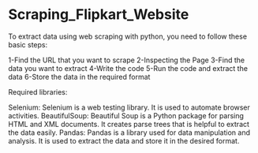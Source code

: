 # Scraping_Flipkart_Website

To extract data using web scraping with python, you need to follow these basic steps:

1-Find the URL that you want to scrape
2-Inspecting the Page
3-Find the data you want to extract
4-Write the code
5-Run the code and extract the data
6-Store the data in the required format 

Required libraries: 

Selenium:  Selenium is a web testing library. It is used to automate browser activities.
BeautifulSoup: Beautiful Soup is a Python package for parsing HTML and XML documents. It creates parse trees that is helpful to extract the data easily.
Pandas: Pandas is a library used for data manipulation and analysis. It is used to extract the data and store it in the desired format.



